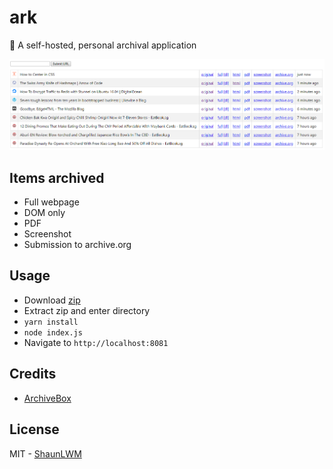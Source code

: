 # ark
🚢 A self-hosted, personal archival application

![Screenshot](screenshot.png)

## Items archived
- Full webpage
- DOM only
- PDF
- Screenshot
- Submission to archive.org

## Usage
- Download [zip](https://github.com/ShaunLWM/ark/archive/master.zip)
- Extract zip and enter directory
- ```yarn install```
- ```node index.js```
- Navigate to ```http://localhost:8081```

## Credits
- [ArchiveBox](https://github.com/pirate/ArchiveBox)

## License

MIT - [ShaunLWM](https://github.com/ShaunLWM)